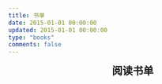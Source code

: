 ```yaml
---
title: 书单
date: 2015-01-01 00:00:00
updated: 2015-01-01 00:00:00
type: "books"
comments: false
---
```


<style>
.post-title {
  display: none !important;
}
.posts-expand {
  padding-top: 0px !important;
  height: 0px !important;
  weight: 0px !important;
}
h2 {
  padding: 0px !important;
  margin: 0px !important;
}
div.content-wrap {
  padding-top: 0px !important;
}
div.img {
  margin: 0px 5px 25px 5px;
  display: inline-block;
}
div.img img {
  border: 1px solid black !important;
  padding: 0px !important;
  margin: 0px !important;
  width: 135px;
  height: 189px; 
  display: inline;
}
div.date {
  margin: 5px 8px 0px 8px;
  padding: 3px 3px 3px 3px;
  border-radius: 3px;
  color: #fff;
}
div.name {
  width: 119px;
  height: 56px;
  margin: 0px 5px 0px 5px;
  padding: 3px 3px 3px 3px;
}
p.image-caption {
  display: none !important;
}
</style>

<script src="https://cdn.bootcss.com/jquery/1.10.2/jquery.min.js"></script>

<div style="text-align: center"><h2 id="books">阅读书单</h2><p id="books_count"></p></div>
<div id="books_read" style="text-align: center"></div>

<script type="text/javascript">
    $(document).scroll(function (){
        if ($(document).scrollTop() > '355') {
          $('.sidebar').offset({top:$(document).scrollTop()+10});
        }else if($(document).scrollTop() <= '355') {
        	$('.sidebar').offset({top:355});
        };
    });
</script>

<script type="text/javascript">
  jQuery(window).resize(function() { $(".content-wrap").height($(".post-body").height() + 65); });

  function sort(a, b) {
    return new Date(a.date).getTime() - new Date(b.date).getTime();
  }

  $(document).ready(function() {
    $.getJSON("books.json", function(books) {
      var count = books.length;
      $("#books_count").html(count);

      books.sort(sort).forEach(function(book) {
        appendContent(book);
      })
    })
  });

  function appendContent(book) {
    var year = book.date.substring(0, 4);
    var impression_url = '<a href="' + year + '#' + book.name + '"><img src="' + year + '/covers/' + book.name + '.jpg" title="跳转到读书感悟"></a>';
    var douban_url = '<a target="_blank" href="' + book.url + '" title="跳转到豆瓣读书"><div class="name">' + book.name + '</div></a>'
    var date_color = '<div class="date" style="background-color: #5cb85c; border-color: #4cae4c;">' + book.date + '</div>';
    var content = '<div class="img" display="inline-block">' + impression_url + douban_url + date_color + '</div>';

    $("#books_read").html(content + $("#books_read").html());
    $(".content-wrap").height($(".post-body").height() + 65);
  }
</script>
